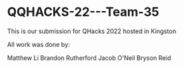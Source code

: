 # QQHACKS-22---Team-35
This is our submission for QHacks 2022 hosted in Kingston

All work was done by:

Matthew Li
Brandon Rutherford
Jacob O'Neil
Bryson Reid

